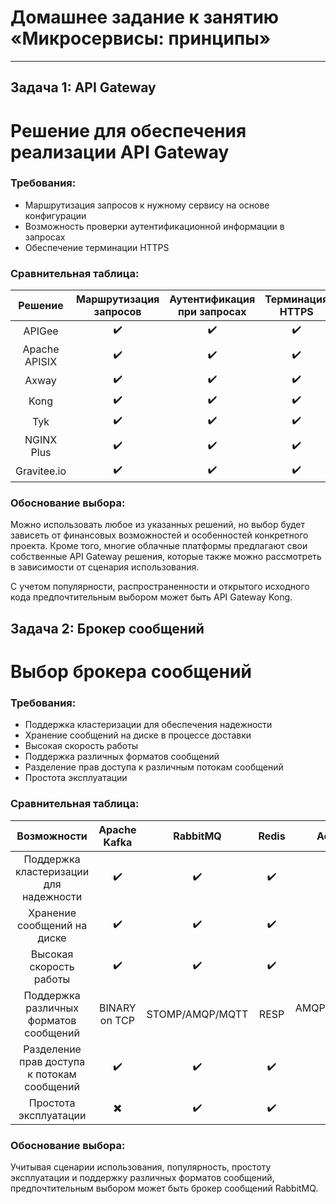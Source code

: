 # Домашнее задание к занятию «Микросервисы: принципы»

---
## Задача 1: API Gateway 

# Решение для обеспечения реализации API Gateway

### Требования:

- Маршрутизация запросов к нужному сервису на основе конфигурации
- Возможность проверки аутентификационной информации в запросах
- Обеспечение терминации HTTPS

### Сравнительная таблица:

| Решение        | Маршрутизация запросов | Аутентификация при запросах | Терминация HTTPS | Модель распространения |
|:--------------:|:----------------------:|:----------------------------:|:-----------------:|:-----------------------:|
| APIGee         | ✔️                     | ✔️                           | ✔️                | Платная                 |
| Apache APISIX  | ✔️                     | ✔️                           | ✔️                | Опенсоурс               |
| Axway          | ✔️                     | ✔️                           | ✔️                | Платная                 |
| Kong           | ✔️                     | ✔️                           | ✔️                | Опенсоурс               |
| Tyk            | ✔️                     | ✔️                           | ✔️                | Опенсоурс               |
| NGINX Plus     | ✔️                     | ✔️                           | ✔️                | Платная                 |
| Gravitee.io    | ✔️                     | ✔️                           | ✔️                | Опенсоурс               |

### Обоснование выбора:

Можно использовать любое из указанных решений, но выбор будет зависеть от финансовых возможностей и особенностей конкретного проекта. Кроме того, многие облачные платформы предлагают свои собственные API Gateway решения, которые также можно рассмотреть в зависимости от сценария использования.

С учетом популярности, распространенности и открытого исходного кода предпочтительным выбором может быть API Gateway Kong.

## Задача 2: Брокер сообщений
# Выбор брокера сообщений

### Требования:

- Поддержка кластеризации для обеспечения надежности
- Хранение сообщений на диске в процессе доставки
- Высокая скорость работы
- Поддержка различных форматов сообщений
- Разделение прав доступа к различным потокам сообщений
- Простота эксплуатации

### Сравнительная таблица:

| Возможности                                | Apache Kafka | RabbitMQ | Redis | ActiveMQ |
|:------------------------------------------:|:------------:|:--------:|:-----:|:--------:|
| Поддержка кластеризации для надежности    | ✔️           | ✔️       | ✔️    | ✔️       |
| Хранение сообщений на диске               | ✔️           | ✔️       | ✔️    | ✔️       |
| Высокая скорость работы                    | ✔️           | ✔️       | ✔️    | ✖️       |
| Поддержка различных форматов сообщений    | BINARY on TCP| STOMP/AMQP/MQTT| RESP | AMQP/MQTT/RESP и др.|
| Разделение прав доступа к потокам сообщений| ✔️           | ✔️       | ✔️    | ✔️       |
| Простота эксплуатации                      | ✖️           | ✔️       | ✔️    | ✔️       |

### Обоснование выбора:

Учитывая сценарии использования, популярность, простоту эксплуатации и поддержку различных форматов сообщений, предпочтительным выбором может быть брокер сообщений RabbitMQ.
